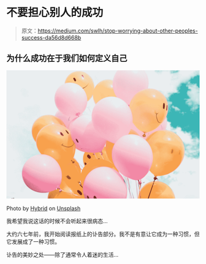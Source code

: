 # 不要担心别人的成功

> 原文：<https://medium.com/swlh/stop-worrying-about-other-peoples-success-da56d8d668b>

## 为什么成功在于我们如何定义自己

![](img/29bb0b7dae6a43c8cc23f740eeb73435.png)

Photo by [Hybrid](https://unsplash.com/@artbyhybrid?utm_source=medium&utm_medium=referral) on [Unsplash](https://unsplash.com?utm_source=medium&utm_medium=referral)

我希望我说这话的时候不会听起来很病态…

大约六七年前，我开始阅读报纸上的讣告部分。我不是有意让它成为一种习惯，但它发展成了一种习惯。

讣告的美妙之处——除了通常令人着迷的生活…